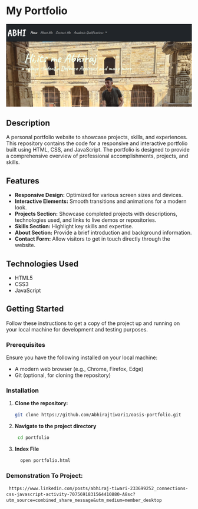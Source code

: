 # My Portfolio

![Cover Image](./portfolio.png)

## Description

A personal portfolio website to showcase projects, skills, and experiences. This repository contains the code for a responsive and interactive portfolio built using HTML, CSS, and JavaScript. The portfolio is designed to provide a comprehensive overview of professional accomplishments, projects, and skills.

## Features

- **Responsive Design:** Optimized for various screen sizes and devices.
- **Interactive Elements:** Smooth transitions and animations for a modern look.
- **Projects Section:** Showcase completed projects with descriptions, technologies used, and links to live demos or repositories.
- **Skills Section:** Highlight key skills and expertise.
- **About Section:** Provide a brief introduction and background information.
- **Contact Form:** Allow visitors to get in touch directly through the website.

## Technologies Used

- HTML5
- CSS3
- JavaScript

## Getting Started

Follow these instructions to get a copy of the project up and running on your local machine for development and testing purposes.

### Prerequisites

Ensure you have the following installed on your local machine:

- A modern web browser (e.g., Chrome, Firefox, Edge)
- Git (optional, for cloning the repository)

### Installation

1. **Clone the repository:**
   ```bash
   git clone https://github.com/Abhirajtiwari1/oasis-portfolio.git

2. **Navigate to the project directory**
   ```bash
    cd portfolio

3. **Index File**
   ```bash
     open portfolio.html

### Demonstration To Project:
     https://www.linkedin.com/posts/abhiraj-tiwari-233699252_connections-css-javascript-activity-7075691831564410880-A8sc?utm_source=combined_share_message&utm_medium=member_desktop
    
